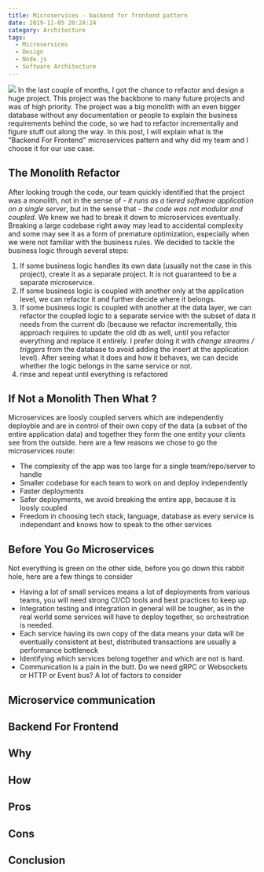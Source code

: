 ```yaml
---
title: Microservices - backend for frontend pattern
date: 2019-11-05 20:24:24
category: Architecture
tags: 
  - Microservices
  - Design
  - Node.js
  - Software Architecture
---
```

![](./legos-2.jpg)
In the last couple of months, I got the chance to refactor and design a huge project. This project was the backbone to many future projects and was of high priority. The project was a big monolith with an even bigger database without any documentation or people to explain the business requirements behind the code, so we had to refactor incrementally and figure stuff out along the way. In this post, I will explain what is the "Backend For Frontend" microservices pattern and why did my team and I choose it for our use case.

## The Monolith Refactor
After looking trough the code, our team quickly identified that the project was a monolith, not in the sense of - *it runs as a tiered software application on a single server*, but in the sense that - *the code was not modular and coupled*. We knew we had to break it down to microservices eventually. Breaking a large codebase right away may lead to accidental complexity and some may see it as a form of premature optimization, especially when we were not familiar with the business rules. We decided to tackle the business logic through several steps:
  1. If some business logic handles its own data (usually not the case in this project), create it as a separate project. It is not guaranteed to be a separate microservice.
  2. If some business logic is coupled with another only at the application level, we can refactor it and further decide where it belongs.
  3. If some business logic is coupled with another at the data layer, we can refactor the coupled logic to a separate service with the subset of data it needs from the current db (because we refactor incrementally, this approach requires to update the old db as well, until you refactor everything and replace it entirely. I prefer doing it with *change streams / triggers* from the database to avoid adding the insert at the application level). After seeing what it does and how it behaves, we can decide whether the logic belongs in the same service or not.
  4. rinse and repeat until everything is refactored

## If Not a Monolith Then What ?
Microservices are loosly coupled servers which are independently deployble and are in control of their own copy of the data (a subset of the entire application data) and together they form the one entity your clients see from the outside.
here are a few reasons we chose to go the microservices route:
  - The complexity of the app was too large for a single team/repo/server to handle
  - Smaller codebase for each team to work on and deploy independently
  - Faster deployments
  - Safer deployments, we avoid breaking the entire app, because it is loosly coupled
  - Freedom in choosing tech stack, language, database as every service is independant and knows how to speak to the other services

## Before You Go Microservices
Not everything is green on the other side, before you go down this rabbit hole, here are a few things to consider
  - Having a lot of small services means a lot of deployments from various teams, you will need strong CI/CD tools and best practices to keep up.
  - Integration testing and integration in general will be tougher, as in the real world some services will have to deploy together, so orchestration is needed.
  - Each service having its own copy of the data means your data will be eventually consistent at best, distributed transactions are usually a performance bottleneck
  - Identifying which services belong together and which are not is hard.
  - Communication is a pain in the butt. Do we need gRPC or Websockets or HTTP or Event bus? A lot of factors to consider

## Microservice communication

## Backend For Frontend

## Why

## How

## Pros

## Cons

## Conclusion